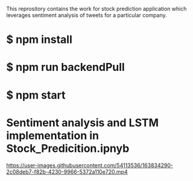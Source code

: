 This reprository contains the work for stock prediction application which leverages sentiment analysis of tweets for a particular company. 

# $ npm install
# $ npm run backendPull

# $ npm start

# Sentiment analysis and LSTM implementation in Stock_Predicition.ipnyb


https://user-images.githubusercontent.com/54113536/163834290-2c08deb7-f82b-4230-9966-5372a110e720.mp4

